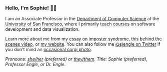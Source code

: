 ### Hello, I'm Sophie! :woman_technologist:	

I am an Associate Professor in the [Department of Computer Science](https://myusf.usfca.edu/arts-sciences/computer-science) at the [University of San Francisco](https://www.usfca.edu/), where I primarily [teach courses](https://sjengle.cs.usfca.edu/teaching.html) on software development and data visualization. 

Learn more about me from my [essay on imposter syndrome](https://repository.usfca.edu/jips/vol2/iss1/7/), this [behind the scenes video](https://vimeo.com/289762602/30c246c503), or [my website](https://sjengle.cs.usfca.edu/). You can also follow me [@sjengle on Twitter](https://twitter.com/sjengle) if you don't mind an [occasional corgi photo](https://twitter.com/sjengle/status/939274325667885056?s=20).

*Pronouns: [she/her](https://pronoun.is/she) (preferred) or [they/them](https://pronoun.is/they/.../themselves). Title: Sophie (preferred), Professor Engle, or Dr. Engle.* 
